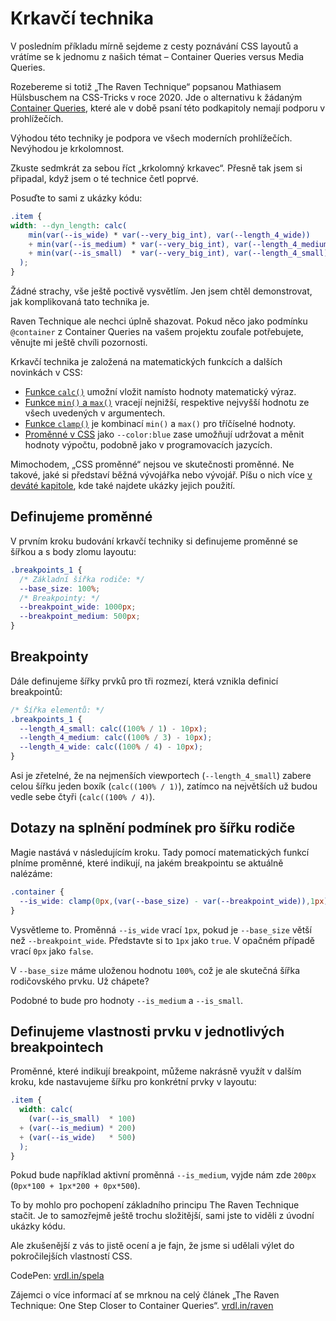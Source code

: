 # Krkavčí technika

<div class="book-index" data-book-index="Krkavčí technika"></div>

V posledním příkladu mírně sejdeme z cesty poznávání CSS layoutů a vrátíme se k jednomu z našich témat – Container Queries versus Media Queries.

Rozebereme si totiž „The Raven Technique“ popsanou Mathiasem Hülsbuschem na CSS-Tricks v roce 2020. Jde o alternativu k žádaným [Container Queries](container-queries.md), které ale v době psaní této podkapitoly nemají podporu v prohlížečích.

Výhodou této techniky je podpora ve všech moderních prohlížečích. Nevýhodou je krkolomnost.

Zkuste sedmkrát za sebou říct „krkolomný krkavec“. Přesně tak jsem si připadal, když jsem o té technice četl poprvé.

Posuďte to sami z ukázky kódu:

```css
.item {
width: --dyn_length: calc(
    min(var(--is_wide) * var(--very_big_int), var(--length_4_wide)) 
    + min(var(--is_medium) * var(--very_big_int), var(--length_4_medium))
    + min(var(--is_small)  * var(--very_big_int), var(--length_4_small))
  );
}
```

Žádné strachy, vše ještě poctivě vysvětlím. Jen jsem chtěl demonstrovat, jak komplikovaná tato technika je.

Raven Technique ale nechci úplně shazovat. Pokud něco jako podmínku `@container` z Container Queries na vašem projektu zoufale potřebujete, věnujte mi ještě chvíli pozornosti.

Krkavčí technika je založená na matematických funkcích a dalších novinkách v CSS:

- [Funkce `calc()`](css3-calc.md) umožní vložit namísto hodnoty matematický výraz.
- [Funkce `min()` a `max()`](css-min-max-clamp.md) vracejí nejnižší, respektive nejvyšší hodnotu ze všech uvedených v argumentech.
- [Funkce `clamp()`](css-min-max-clamp.md) je kombinací `min()` a `max()` pro tříčíselné hodnoty.
- [Proměnné v CSS](css-promenne.md) jako `--color:blue` zase umožňují udržovat a měnit hodnoty výpočtu, podobně jako v programovacích jazycích.

<div class="ebook-only" markdown="1">

Mimochodem, „CSS proměnné“ nejsou ve skutečnosti proměnné. Ne takové, jaké si představí běžná vývojářka nebo vývojář. Píšu o nich více [v deváté kapitole](css-promenne.md), kde také najdete ukázky jejich použití.

</div>

## Definujeme proměnné

V prvním kroku budování krkavčí techniky si definujeme proměnné se šířkou a s body zlomu layoutu:

```css
.breakpoints_1 {
  /* Základní šířka rodiče: */
  --base_size: 100%;
  /* Breakpointy: */
  --breakpoint_wide: 1000px;
  --breakpoint_medium: 500px;
}
```

## Breakpointy

Dále definujeme šířky prvků pro tři rozmezí, která vznikla definicí breakpointů:

```css
/* Šířka elementů: */
.breakpoints_1 {
  --length_4_small: calc((100% / 1) - 10px);
  --length_4_medium: calc((100% / 3) - 10px);
  --length_4_wide: calc((100% / 4) - 10px);
}
```  

Asi je zřetelné, že na nejmenších viewportech (`--length_4_small`) zabere celou šířku jeden boxík (`calc((100% / 1)`), zatímco na největších už budou vedle sebe čtyři (`calc((100% / 4)`).

## Dotazy na splnění podmínek pro šířku rodiče

Magie nastává v následujícím kroku. Tady pomocí matematických funkcí plníme proměnné, které indikují, na jakém breakpointu se aktuálně nalézáme:

```css
.container {
  --is_wide: clamp(0px,(var(--base_size) - var(--breakpoint_wide)),1px);
}  
```

Vysvětleme to. Proměnná `--is_wide` vrací `1px`, pokud je `--base_size` větší než `--breakpoint_wide`. Představte si to `1px` jako `true`. V opačném případě vrací `0px` jako `false`.

V `--base_size` máme uloženou hodnotu `100%`, což je ale skutečná šířka rodičovského prvku. Už chápete?

Podobné to bude pro hodnoty `--is_medium` a `--is_small`.

## Definujeme vlastnosti prvku v jednotlivých breakpointech

Proměnné, které indikují breakpoint, můžeme nakrásně využít v dalším kroku, kde nastavujeme šířku pro konkrétní prvky v layoutu:

```css
.item {
  width: calc(
    (var(--is_small)  * 100) 
  + (var(--is_medium) * 200) 
  + (var(--is_wide)   * 500) 
  );
}
```

Pokud bude například aktivní proměnná `--is_medium`, vyjde nám zde `200px` (`0px*100 + 1px*200 + 0px*500`).

To by mohlo pro pochopení základního principu The Raven Technique stačit. Je to samozřejmě ještě trochu složitější, sami jste to viděli z úvodní ukázky kódu.

Ale zkušenější z vás to jistě ocení a je fajn, že jsme si udělali výlet do pokročilejších vlastností CSS.

CodePen: [vrdl.in/spela](https://codepen.io/machal/pen/QWpqJjJ?editors=1100)

Zájemci o více informací ať se mrknou na celý článek „The Raven Technique: One Step Closer to Container Queries“. [vrdl.in/raven](https://css-tricks.com/the-raven-technique-one-step-closer-to-container-queries/)

